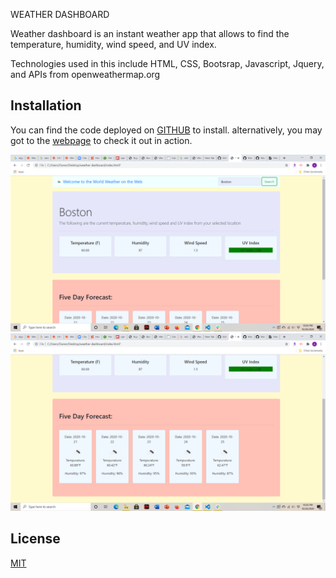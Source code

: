 WEATHER DASHBOARD

Weather dashboard is an instant weather app that allows to find the temperature, humidity, wind speed, and UV index.

Technologies used in this include HTML, CSS, Bootsrap, Javascript, Jquery, and APIs from openweathermap.org

## Installation

You can find the code deployed on [GITHUB](https://github.com/961almah/weather-dashboard) to install. alternatively, you may got to the [webpage](https://961almah.github.io/weather-dashboard/) to check it out in action.

![weather dashboard demo](/screenshot9.png)
![weather dashboard demo2](/screenshot10.png)

## License

[MIT](https://choosealicense.com/licenses/mit/)
